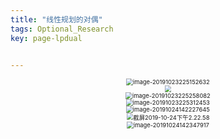 ```yaml
---
title: "线性规划的对偶"
tags: Optional_Research
key: page-lpdual


---
```


<center><img src="https://miaochenlu.github.io/picture/image-20191023225152632.png" alt="image-20191023225152632" style="zoom: 67%;" /></center>

<center><img src="https://miaochenlu.github.io/picture/image-20191023225216592.png" style="zoom:67%;" /></center>

<center><img src="https://miaochenlu.github.io/picture/image-20191023225258082.png" alt="image-20191023225258082" style="zoom:67%;" /></center>

<center><img src="https://miaochenlu.github.io/picture/image-20191023225312453.png" alt="image-20191023225312453" style="zoom:67%;" /></center>

<center><img src="https://miaochenlu.github.io/picture/image-20191024142227645.png" alt="image-20191024142227645" style="zoom:67%;" /></center>

<center><img src="https://miaochenlu.github.io/picture/截屏2019-10-24下午2.22.58.png" alt="截屏2019-10-24下午2.22.58" style="zoom:67%;" /></center>

<center><img src="https://miaochenlu.github.io/picture/image-20191024142347917.png" alt="image-20191024142347917" style="zoom:67%;" /></center>



